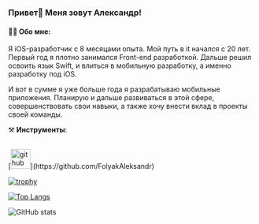 ### Привет👋 Меня зовут Александр! 
#### 👨‍💻 Обо мне: 
Я iOS-разработчик с 8 месяцами опыта. Мой путь в it начался c 20 лет. Первый год я плотно занимался Front-end разработкой. Дальше решил освоить язык Swift, и влиться в мобильную разработку, а именно разработку под iOS. 

И вот в сумме я уже больше года я разрабатываю мобильные приложения. Планирую и дальше развиваться в этой сфере, совершенствовать свои навыки, а также хочу внести вклад в проекты своей команды.

⚒️ **Инструменты**: 
<br>
<div style="display: none">
<img alt="swift" src="https://cdn-icons-png.flaticon.com/512/3991/3991977.png" style="height: 100%;">
<img alt="xcode" src="https://upload.wikimedia.org/wikipedia/ru/0/0c/Xcode_icon.png" width="50"> 
<img alt="xcode" src="https://blogger.googleusercontent.com/img/b/R29vZ2xl/AVvXsEj7kLU40wsuarhlaL3-Q_FwFJKA9pj-5dngBy0_gRwSHwJ2-FXeANToSz2MZadMmK2MWhzgpdcdR9fuJnQI4IL5wZM_cG0SmgEY0ln3hV7sceRyU1OeKdO-4kJ1LiX2OaRKgrn8Q6p1P5U/s1024/spm.png" width="50">
<img alt="xcode" src="https://static-00.iconduck.com/assets.00/uikit-icon-1768x2048-15mc115n.png" width="50"> 
<img alt="xcode" src="https://www.createwithswift.com/content/images/size/w2000/2021/12/createwithswift.com-using-mapkit-with-swiftui.png" width="50"> 
<img alt="xcode" src="https://cdn.jim-nielsen.com/macos/512/core-data-lab-2022-07-28.png?rf=1024" width="50"> 
<img alt="xcode" src="https://avatars.githubusercontent.com/u/7774181?v=4" width="50">
</div>
<br>
[<img src='https://cdn.jsdelivr.net/npm/simple-icons@3.0.1/icons/github.svg' alt='github' height='40'>](https://github.com/FolyakAleksandr)  

[![trophy](https://github-profile-trophy.vercel.app/?username=FolyakAleksandr)](https://github.com/ryo-ma/github-profile-trophy)

[![Top Langs](https://github-readme-stats.vercel.app/api/top-langs/?username=FolyakAleksandr)](https://github.com/anuraghazra/github-readme-stats) 

![GitHub stats](https://github-readme-stats.vercel.app/api?username=FolyakAleksandr&show_icons=true)  



